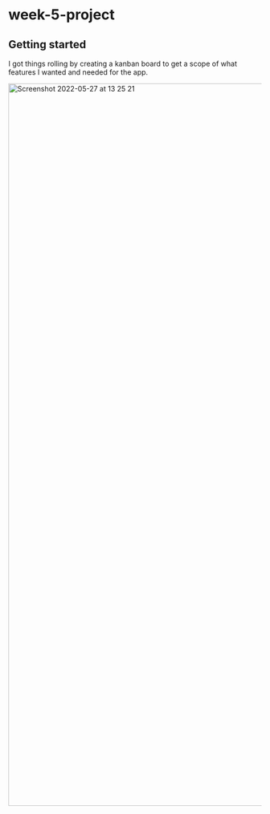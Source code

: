 # week-5-project

## Getting started

I got things rolling by creating a kanban board to get a scope of what features I wanted and needed for the app.

<img width="1440" alt="Screenshot 2022-05-27 at 13 25 21" src="https://user-images.githubusercontent.com/77740652/174102859-8e14d110-6782-4a13-8b6e-358554709590.png">

